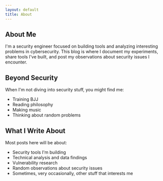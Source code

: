 ```yaml
---
layout: default
title: About
---
```


## About Me
I'm a security engineer focused on building tools and analyzing interesting problems in cybersecurity. This blog is where I document my experiments, share tools I've built, and post my observations about security issues I encounter.

## Beyond Security
When I'm not diving into security stuff, you might find me:
* Training BJJ
* Reading philosophy
* Making music
* Thinking about random problems

## What I Write About
Most posts here will be about:
* Security tools I'm building
* Technical analysis and data findings
* Vulnerability research
* Random observations about security issues
* Sometimes, very occasionally, other stuff that interests me
